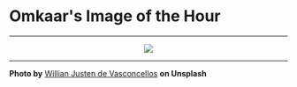 # Omkaar's Image of the Hour

---

<div align="center">

<a href="https://unsplash.com/photos/chefs-prepare-food-in-a-dimly-lit-restaurant-jSGAUxrhtpA">
  <img src="https://images.unsplash.com/photo-1750810977675-57927aeccd90?crop=entropy&cs=tinysrgb&fit=max&fm=jpg&ixid=M3w3NjA2Nzh8MHwxfHJhbmRvbXx8fHx8fHx8fDE3NTE0OTcyMDB8&ixlib=rb-4.1.0&q=80&w=1080" style="max-width:100%; height:auto;">
</a>



</div>

---

**Photo by** [Willian Justen de Vasconcellos](https://unsplash.com/@willianjusten) **on Unsplash**
